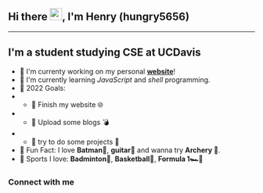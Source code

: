 ## **Hi there** <img src="https://media.giphy.com/media/hvRJCLFzcasrR4ia7z/giphy.gif" width="25px">, I'm **Henry** (**hungry5656**)
------

## I'm a student studying **CSE** at **UCDavis**

- 📝 I'm currenty working on my personal **[website](https://www.hungry5656.top)**!
- 🌱 I'm currently learning *JavaScript* and *shell* programming.
- 🚩 2022 Goals:
- - 🔲 Finish my website 🌐
- - 🔲 Upload some blogs 💣
- - 🔲 try to do some projects 📂
- 👀 Fun Fact: I love **Batman🦇**, **guitar🎸** and wanna try **Archery 🏹**.
- 🏃 Sports I love: **Badminton🏸**, **Basketball🏀**, **Formula 1🏎️🏁**

### Connect with me

